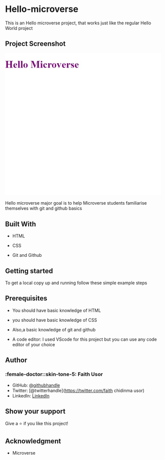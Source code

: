 # Hello-microverse

This is an Hello microverse project, that works just like the regular Hello World project

## Project Screenshot
![screenshot](/images/hello.jpg)


Hello microverse major goal is to help Microverse students familiarise themselves with git and github basics

## Built With

- HTML

- CSS

- Git and Github



## Getting started

To get a local copy up and running follow these simple example steps

## Prerequisites

- You should have basic knowledge of HTML

- you should have basic knowledge of CSS

 - Also,a basic knowledge of git and github

- A code editor: I used VScode for this project but you can use any code editor of your choice

## Author
### :female-doctor::skin-tone-5: Faith Usor
- GitHub: [@githubhandle](https://github.com/usorfaitheloho)
- Twitter: [@twitterhandle](https://twitter.com/faith chidinma usor)
- LinkedIn: [LinkedIn](www.linkedin.com/in/faith-usor)

## Show your support
Give a :star:️ if you like this project!
## Acknowledgment
- Microverse
